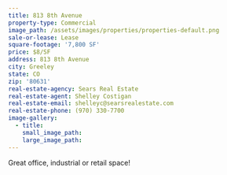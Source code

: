```yaml
---
title: 813 8th Avenue
property-type: Commercial
image_path: /assets/images/properties/properties-default.png
sale-or-lease: Lease
square-footage: '7,800 SF'
price: $8/SF
address: 813 8th Avenue
city: Greeley
state: CO
zip: '80631'
real-estate-agency: Sears Real Estate
real-estate-agent: Shelley Costigan
real-estate-email: shelleyc@searsrealestate.com
real-estate-phone: (970) 330-7700
image-gallery:
  - title:
    small_image_path:
    large_image_path:
---
```



Great office, industrial or retail space! &nbsp;